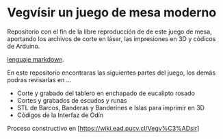 # Vegvísir un juego de mesa moderno

Repositorio con el fin de la libre reproducción de de este juego de mesa, aportando los archivos de corte en láser, las impresiones en 3D y códicos de Arduino.

[lenguaje markdown](https://docs.github.com/es/get-started/writing-on-github/getting-started-with-writing-and-formatting-on-github/basic-writing-and-formatting-syntax).

En este repositorio encontraras las siguientes partes del juego, los demás podras revisarlas en ...

- Corte y grabado del tablero en enchapado de eucalipto rosado
- Cortes y grabados de escudos y runas
- STL de Barcos, Banderas y Banderines e Islas para imprimir en 3D
- Códigos de la Interfaz de Odín

Proceso constructivo en [https://wiki.ead.pucv.cl/Vegv%C3%ADsir]
